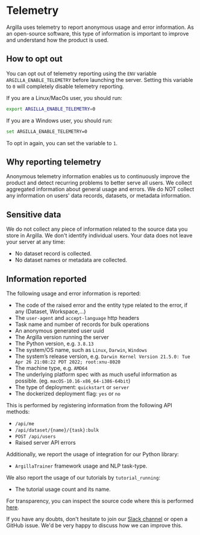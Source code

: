 # Telemetry
Argilla uses telemetry to report anonymous usage and error information. As an open-source software, this type of information is important to improve and understand how the product is used.

## How to opt out
You can opt out of telemetry reporting using the `ENV` variable `ARGILLA_ENABLE_TELEMETRY` before launching the server. Setting this variable to `0` will completely disable telemetry reporting.

If you are a Linux/MacOs user, you should run:

```bash
export ARGILLA_ENABLE_TELEMETRY=0
```

If you are a Windows user, you should run:

```bash
set ARGILLA_ENABLE_TELEMETRY=0
```

To opt in again, you can set the variable to `1`.

## Why reporting telemetry
Anonymous telemetry information enables us to continuously improve the product and detect recurring problems to better serve all users. We collect aggregated information about general usage and errors. We do NOT collect any information on users' data records, datasets, or metadata information.

## Sensitive data
We do not collect any piece of information related to the source data you store in Argilla. We don't identify individual users. Your data does not leave your server at any time:

* No dataset record is collected.
* No dataset names or metadata are collected.

## Information reported
The following usage and error information is reported:

* The code of the raised error and the entity type related to the error, if any (Dataset, Workspace,...)
* The `user-agent` and `accept-language` http headers
* Task name and number of records for bulk operations
* An anonymous generated user uuid
* The Argilla version running the server
* The Python version, e.g. `3.8.13`
* The system/OS name, such as `Linux`, `Darwin`, `Windows`
* The system’s release version, e.g. `Darwin Kernel Version 21.5.0: Tue Apr 26 21:08:22 PDT 2022; root:xnu-8020`
* The machine type, e.g. `AMD64`
* The underlying platform spec with as much useful information as possible. (eg. `macOS-10.16-x86_64-i386-64bit`)
* The type of deployment: `quickstart` or `server`
* The dockerized deployment flag: `yes` or `no`

This is performed by registering information from the following API methods:

* `/api/me`
* `/api/dataset/{name}/{task}:bulk`
* `POST /api/users`
* Raised server API errors

Additionally, we report the usage of integration for our Python library:

* `ArgillaTrainer` framework usage and NLP task-type.

We also report the usage of our tutorials by `tutorial_running`:

* The tutorial usage count and its name.

For transparency, you can inspect the source code where this is performed [here](https://github.com/argilla-io/argilla/blob/main/src/argilla/utils/telemetry.py).

If you have any doubts, don't hesitate to join our [Slack channel](https://join.slack.com/t/rubrixworkspace/shared_invite/zt-whigkyjn-a3IUJLD7gDbTZ0rKlvcJ5g) or open a GitHub issue. We'd be very happy to discuss how we can improve this.
